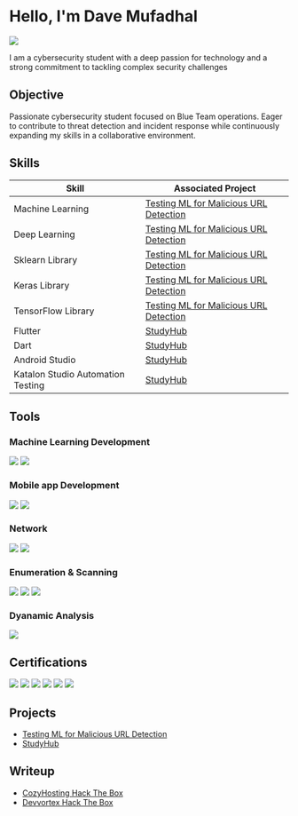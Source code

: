 # Hello, I'm Dave Mufadhal
<a href="https://www.linkedin.com/in/dave-mufadhal-09053830b"><img src="https://img.shields.io/badge/-LinkedIn-0072b1?&style=for-the-badge&logo=linkedin&logoColor=white" /></a>

I am a cybersecurity student with a deep passion for technology and a strong commitment to tackling complex security challenges

## Objective
Passionate cybersecurity student focused on Blue Team operations. Eager to contribute to threat detection and incident response while continuously expanding my skills in a collaborative environment.

## Skills

| Skill                                         | Associated Project         |
|-----------------------------------------------|----------------------------|
| Machine Learning          | <a href="https://colab.research.google.com/drive/1B1t7tTFjvSIDJeZQjCZgfkojdwrfsEXl?usp=sharing">Testing ML for Malicious URL Detection</a>|
| Deep Learning | <a href="https://colab.research.google.com/drive/1B1t7tTFjvSIDJeZQjCZgfkojdwrfsEXl?usp=sharing">Testing ML for Malicious URL Detection</a>|
| Sklearn Library         | <a href="https://colab.research.google.com/drive/1B1t7tTFjvSIDJeZQjCZgfkojdwrfsEXl?usp=sharing">Testing ML for Malicious URL Detection</a>|
| Keras Library      | <a href="https://colab.research.google.com/drive/1B1t7tTFjvSIDJeZQjCZgfkojdwrfsEXl?usp=sharing">Testing ML for Malicious URL Detection</a>|
| TensorFlow Library                  | <a href="https://colab.research.google.com/drive/1B1t7tTFjvSIDJeZQjCZgfkojdwrfsEXl?usp=sharing">Testing ML for Malicious URL Detection</a>|
| Flutter | <a href="https://github.com/SushiBar1111/StudyHub_Frontend">StudyHub</a>|
| Dart | <a href="https://github.com/SushiBar1111/StudyHub_Frontend">StudyHub</a>|
| Android Studio | <a href="https://github.com/SushiBar1111/StudyHub_Frontend">StudyHub</a>|
| Katalon Studio Automation Testing | <a href="https://github.com/SushiBar1111/StudyHub_Frontend">StudyHub</a>|

## Tools

### Machine Learning Development
<div>
    <img src="https://img.shields.io/badge/-Google%20Colab-F9AB00?style=for-the-badge&logo=google-colab&logoColor=white" />
   <img src="https://img.shields.io/badge/-Kaggle-20BEFF?style=for-the-badge&logo=kaggle&logoColor=white" />
</div>

### Mobile app Development
<div>
    <img src="https://img.shields.io/badge/-Android%20Studio-3DDC84?style=for-the-badge&logo=android-studio&logoColor=white" />
   <img src="https://img.shields.io/badge/-Katalon%20Studio-00a4e4?style=for-the-badge&logo=katalon-studio&logoColor=white" />
</div>

### Network
<div>
    <img src="https://img.shields.io/badge/-Nmap-4682B4?style=for-the-badge&logo=nmap&logoColor=white" />
    <img src="https://img.shields.io/badge/-Burp%20Suite-FF5733?style=for-the-badge&logo=burp-suite&logoColor=white" />
</div>

### Enumeration & Scanning
<div>
    <img src="https://img.shields.io/badge/-Dirsearch-1E90FF?style=for-the-badge&logo=linux&logoColor=white" />
    <img src="https://img.shields.io/badge/-Gobuster-000000?style=for-the-badge&logo=linux&logoColor=white" />
    <img src="https://img.shields.io/badge/-JoomScan-5091CD?style=for-the-badge&logo=joomla&logoColor=white" />
</div>

### Dyanamic Analysis
<div>
    <img src="https://img.shields.io/badge/-Frida-009688?style=for-the-badge&logo=frida&logoColor=white" />
</div>


## Certifications

<div>
<img src="https://img.shields.io/badge/-Cisco%20Endpoint%20Security-1BA0D7?style=for-the-badge&logo=cisco&logoColor=white" />
<img src="https://img.shields.io/badge/-Cisco%20Cyber%20Threat%20Management-1BA0D7?style=for-the-badge&logo=cisco&logoColor=white" />
<img src="https://img.shields.io/badge/-Cisco%20Introduction%20to%20Cybersecurity-1BA0D7?style=for-the-badge&logo=cisco&logoColor=white" />
<img src="https://img.shields.io/badge/-IBM%20Data%20Science%20for%20Business%20Level%201-052FAD?style=for-the-badge&logo=ibm&logoColor=white" />
<img src="https://img.shields.io/badge/-IBM%20Quantum%20Safe%20Encryption%20Essentials-052FAD?style=for-the-badge&logo=ibm&logoColor=white" />
<img src="https://img.shields.io/badge/-Cognitive%20Class%20SQL%20and%20Relational%20Databases%20101-0A0A0A?style=for-the-badge&logo=ibm&logoColor=white" />
</div>

## Projects
- <a href="https://colab.research.google.com/drive/1B1t7tTFjvSIDJeZQjCZgfkojdwrfsEXl?usp=sharing">Testing ML for Malicious URL Detection</a>
- <a href="https://github.com/SushiBar1111/StudyHub_Frontend">StudyHub</a>

## Writeup
- <a href="https://docs.google.com/document/d/1tAGQT8sxKntJGwxt1OBGfh3G4GH4Hv312Zs0KILLnxs/edit?usp=sharing">CozyHosting Hack The Box</a>
- <a href="https://docs.google.com/document/d/1nsbjBHFoG2a3yra7Z0wEy9nfv0jbAqZeX5y32ncsL8o/edit?usp=sharing">Devvortex Hack The Box</a>
